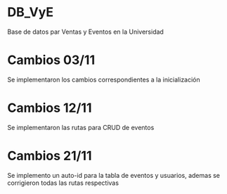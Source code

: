 # DB_VyE
Base de datos par Ventas y Eventos en la Universidad 

# Cambios 03/11
Se implementaron los cambios correspondientes a la inicialización

# Cambios 12/11
Se implementaron las rutas para CRUD de eventos

# Cambios 21/11
Se implemento un auto-id para la tabla de eventos y usuarios, ademas se corrigieron todas las rutas respectivas